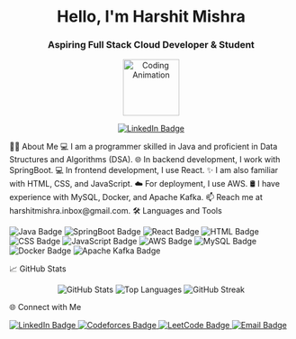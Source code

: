 <h1 align="center">Hello, I'm Harshit Mishra</h1>
<h3 align="center">Aspiring Full Stack Cloud Developer & Student</h3>
<p align="center">
  <img src="https://github.com/harshitmishra0/harshitmishra0/blob/main/assets/coding.gif" alt="Coding Animation" width="100"/>
</p>
<p align="center">
  <a href="https://www.linkedin.com/in/harshit-mishra-4a3039214" target="_blank">
    <img src="https://img.shields.io/badge/LinkedIn-0A66C2?style=for-the-badge&logo=linkedin&logoColor=white" alt="LinkedIn Badge"/>
  </a>
</p>
👨‍💻 About Me
💻 I am a programmer skilled in Java and proficient in Data Structures and Algorithms (DSA).
🌐 In backend development, I work with SpringBoot.
💻 In frontend development, I use React.
✨ I am also familiar with HTML, CSS, and JavaScript.
☁️ For deployment, I use AWS.
🛢️ I have experience with MySQL, Docker, and Apache Kafka.
📫 Reach me at harshitmishra.inbox@gmail.com.
🛠️ Languages and Tools
<p align="left">
  <img src="https://img.shields.io/badge/Java-007396?style=for-the-badge&logo=java&logoColor=white" alt="Java Badge"/>
  <img src="https://img.shields.io/badge/SpringBoot-6DB33F?style=for-the-badge&logo=spring&logoColor=white" alt="SpringBoot Badge"/>
  <img src="https://img.shields.io/badge/React-61DAFB?style=for-the-badge&logo=react&logoColor=black" alt="React Badge"/>
  <img src="https://img.shields.io/badge/HTML5-E34F26?style=for-the-badge&logo=html5&logoColor=white" alt="HTML Badge"/>
  <img src="https://img.shields.io/badge/CSS3-1572B6?style=for-the-badge&logo=css3&logoColor=white" alt="CSS Badge"/>
  <img src="https://img.shields.io/badge/JavaScript-F7DF1E?style=for-the-badge&logo=javascript&logoColor=black" alt="JavaScript Badge"/>
  <img src="https://img.shields.io/badge/AWS-232F3E?style=for-the-badge&logo=amazon-aws&logoColor=white" alt="AWS Badge"/>
  <img src="https://img.shields.io/badge/MySQL-4479A1?style=for-the-badge&logo=mysql&logoColor=white" alt="MySQL Badge"/>
  <img src="https://img.shields.io/badge/Docker-2496ED?style=for-the-badge&logo=docker&logoColor=white" alt="Docker Badge"/>
  <img src="https://img.shields.io/badge/Apache%20Kafka-231F20?style=for-the-badge&logo=apache-kafka&logoColor=white" alt="Apache Kafka Badge"/>
</p>
📈 GitHub Stats
<p align="center">
  <img src="https://github-readme-stats.vercel.app/api?username=harshitmishra0&show_icons=true&theme=radical" alt="GitHub Stats"/>
  <img src="https://github-readme-stats.vercel.app/api/top-langs/?username=harshitmishra0&layout=compact&theme=radical" alt="Top Languages"/>
  <img src="https://github-readme-streak-stats.herokuapp.com/?user=harshitmishra0&theme=radical" alt="GitHub Streak"/>
</p>
🌐 Connect with Me
<p align="left">
  <a href="https://www.linkedin.com/in/harshit-mishra-4a3039214" target="_blank">
    <img src="https://img.shields.io/badge/LinkedIn-0A66C2?style=for-the-badge&logo=linkedin&logoColor=white" alt="LinkedIn Badge"/>
  </a>
  <a href="https://codeforces.com/profile/harshitmishra" target="_blank">
    <img src="https://img.shields.io/badge/Codeforces-1F8ACB?style=for-the-badge&logo=codeforces&logoColor=white" alt="Codeforces Badge"/>
  </a>
  <a href="https://leetcode.com/harshitmishra" target="_blank">
    <img src="https://img.shields.io/badge/LeetCode-FFA116?style=for-the-badge&logo=leetcode&logoColor=white" alt="LeetCode Badge"/>
  </a>
  <a href="mailto:harshitmishra.inbox@gmail.com" target="_blank">
    <img src="https://img.shields.io/badge/Email-D14836?style=for-the-badge&logo=gmail&logoColor=white" alt="Email Badge"/>
  </a>
</p>
<!---
HarshitMishra0/HarshitMishra0 is a ✨ special ✨ repository because its `README.md` (this file) appears on your GitHub profile.
You can click the Preview link to take a look at your changes.
--->
